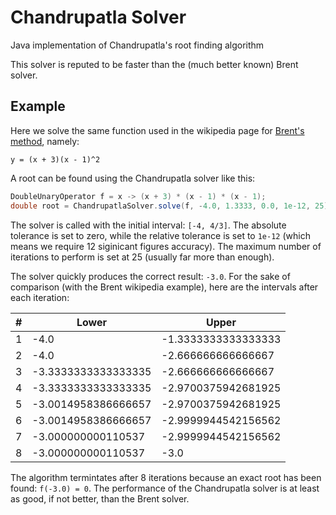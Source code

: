 # Chandrupatla Solver
Java implementation of Chandrupatla's root finding algorithm

This solver is reputed to be faster than the (much better known) Brent solver.

## Example
Here we solve the same function used in the wikipedia page for [Brent's method](https://en.wikipedia.org/wiki/Brent%27s_method#Example), namely:
```
y = (x + 3)(x - 1)^2
```
A root can be found using the Chandrupatla solver like this:
```java
DoubleUnaryOperator f = x -> (x + 3) * (x - 1) * (x - 1);
double root = ChandrupatlaSolver.solve(f, -4.0, 1.3333, 0.0, 1e-12, 25); // root = -3.0
```
The solver is called with the initial interval: `[-4, 4/3]`. The absolute tolerance is set to zero, while the relative tolerance
is set to `1e-12` (which means we require 12 siginicant figures accuracy). The maximum number of iterations to perform is set at 
25 (usually far more than enough).

The solver quickly produces the correct result: `-3.0`. For the sake of comparison (with the Brent wikipedia example), here are the
intervals after each iteration:

| #     | Lower             | Upper              | 
| -- | ----------------- | ------------------ | 
| 1  |-4.0               |-1.3333333333333333 | 
| 2  |-4.0               |-2.666666666666667  |
| 3  |-3.3333333333333335|-2.666666666666667  |
| 4  |-3.3333333333333335|-2.9700375942681925 |
| 5  |-3.0014958386666657|-2.9700375942681925 |
| 6  |-3.0014958386666657|-2.9999944542156562 |
| 7  |-3.000000000110537 |-2.9999944542156562 |
| 8  |-3.000000000110537 |-3.0                |

The algorithm termintates after 8 iterations because an exact root has been found: `f(-3.0) = 0`. The performance of the 
Chandrupatla solver is at least as good, if not better, than the Brent solver.

